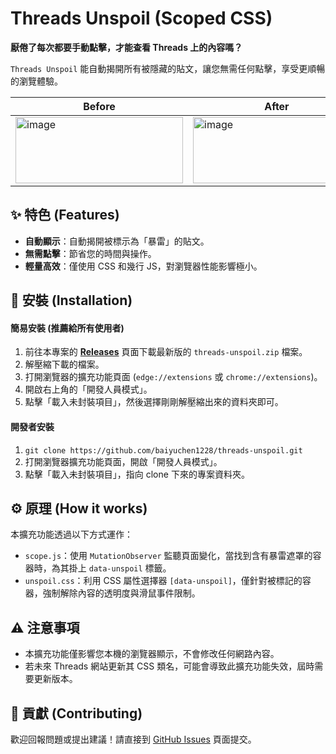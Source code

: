 # Threads Unspoil (Scoped CSS)

**厭倦了每次都要手動點擊，才能查看 Threads 上的內容嗎？**

`Threads Unspoil` 能自動揭開所有被隱藏的貼文，讓您無需任何點擊，享受更順暢的瀏覽體驗。

| Before | After |
| --- | --- |
| <img width="268" height="106" alt="image" src="https://github.com/user-attachments/assets/d416897d-5a9b-489a-9e9a-96b7c88f41af" /> | <img width="268" height="106" alt="image" src="https://github.com/user-attachments/assets/eb292e72-a6d8-4fe5-9d73-ca18f7eba229" /> |

## ✨ 特色 (Features)

*   **自動顯示**：自動揭開被標示為「暴雷」的貼文。
*   **無需點擊**：節省您的時間與操作。
*   **輕量高效**：僅使用 CSS 和幾行 JS，對瀏覽器性能影響極小。

## 🚀 安裝 (Installation)

#### 簡易安裝 (推薦給所有使用者)
1.  前往本專案的 [**Releases**](https://github.com/baiyuchen1228/threads-unspoil/releases) 頁面下載最新版的 `threads-unspoil.zip` 檔案。
2.  解壓縮下載的檔案。
3.  打開瀏覽器的擴充功能頁面 (`edge://extensions` 或 `chrome://extensions`)。
4.  開啟右上角的「開發人員模式」。
5.  點擊「載入未封裝項目」，然後選擇剛剛解壓縮出來的資料夾即可。

#### 開發者安裝
1.  `git clone https://github.com/baiyuchen1228/threads-unspoil.git`
2.  打開瀏覽器擴充功能頁面，開啟「開發人員模式」。
3.  點擊「載入未封裝項目」，指向 clone 下來的專案資料夾。

## ⚙️ 原理 (How it works)

本擴充功能透過以下方式運作：
*   `scope.js`：使用 `MutationObserver` 監聽頁面變化，當找到含有暴雷遮罩的容器時，為其掛上 `data-unspoil` 標籤。
*   `unspoil.css`：利用 CSS 屬性選擇器 `[data-unspoil]`，僅針對被標記的容器，強制解除內容的透明度與滑鼠事件限制。

## ⚠️ 注意事項
*   本擴充功能僅影響您本機的瀏覽器顯示，不會修改任何網路內容。
*   若未來 Threads 網站更新其 CSS 類名，可能會導致此擴充功能失效，屆時需要更新版本。

## 🤝 貢獻 (Contributing)
歡迎回報問題或提出建議！請直接到 [GitHub Issues](https://github.com/baiyuchen1228/threads-unspoil/issues) 頁面提交。